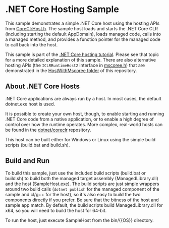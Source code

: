 .NET Core Hosting Sample
========================

This sample demonstrates a simple .NET Core host using the hosting APIs from [CoreClrHost.h](https://github.com/dotnet/coreclr/blob/master/src/coreclr/hosts/inc/coreclrhost.h). The sample host loads and starts the .NET Core CLR (including starting the default AppDomain), loads managed code, calls into a managed method, and provides a function pointer for the managed code to call back into the host.

This sample is part of the [.NET Core hosting tutorial](https://docs.microsoft.com/dotnet/core/tutorials/netcore-hosting). Please see that topic for a more detailed explanation of this sample. There are also alternative hosting APIs (the `ICLRRuntimeHost2` interface in [mscoree.h](https://github.com/dotnet/coreclr/tree/master/src/pal/prebuilt/inc/mscoree.h)) that are demonstrated in the [HostWithMscoree folder](../HostWithMsCoree) of this repository. 

About .NET Core Hosts
---------------------

.NET Core applications are always run by a host. In most cases, the default dotnet.exe host is used.

It is possible to create your own host, though, to enable starting and running .NET Core code from a native application, or to enable a high degree of control over how the runtime operates. More complex, real-world hosts can be found in the [dotnet/coreclr](https://github.com/dotnet/coreclr/tree/master/src/coreclr/hosts) repository.

This host can be built either for Windows or Linux using the simple build scripts (build.bat and build.sh).

Build and Run
-------------

To build this sample, just use the included build scripts (build.bat or build.sh) to build both the managed target assembly (ManagedLibrary.dll) and the host (SampleHost.exe). The build scripts are just simple wrappers around two build calls (`dotnet publish` for the managed component of the sample and cl/g++ for the host), so it's also easy to build the two components directly if you prefer. Be sure that the bitness of the host and sample app match. By default, the build scripts build ManagedLibrary.dll for x64, so you will need to build the host for 64-bit.

To run the host, just execute SampleHost from the bin/{{OS}} directory.

